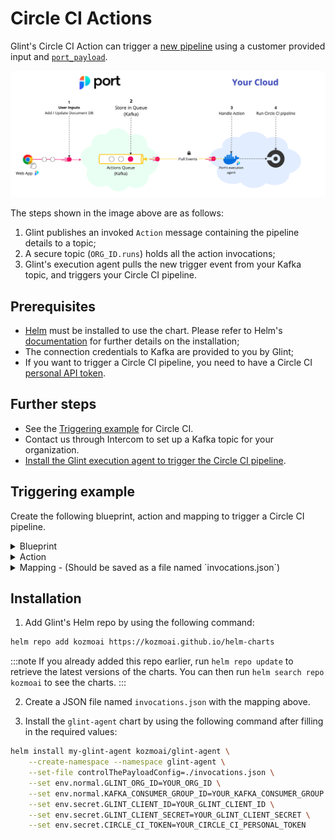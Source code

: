 # Circle CI Actions

Glint's Circle CI Action can trigger
a [new pipeline](https://circleci.com/docs/api/v2/index.html?utm_source=google&utm_medium=sem&utm_campaign=sem-google-dg--emea-en-dsa-tCPA-auth-nb&utm_term=g_-_c__dsa_&utm_content=&gclid=Cj0KCQiAmNeqBhD4ARIsADsYfTeWb6EyzetX9OD0cFdfR--Tt8oOEf8CXnhyoRT46HMCGgbbVytPWG0aAloJEALw_wcB#operation/triggerPipeline)
using a customer provided input
and [`port_payload`](/create-self-service-experiences/reflect-action-progress/#action-run-json-structure).

![Glint Kafka Architecture](../../../../static/img/self-service-actions/setup-backend/circleci/circle-ci-agent-architecture.png)

The steps shown in the image above are as follows:

1. Glint publishes an invoked `Action` message containing the pipeline details to a topic;
2. A secure topic (`ORG_ID.runs`) holds all the action invocations;
3. Glint's execution agent pulls the new trigger event from your Kafka topic, and triggers your Circle CI pipeline.

## Prerequisites

- [Helm](https://helm.sh) must be installed to use the chart. Please refer to
  Helm's [documentation](https://helm.sh/docs) for further details on the installation;
- The connection credentials to Kafka are provided to you by Glint;
- If you want to trigger a Circle CI pipeline, you need to have a Circle
  CI [personal API token](https://app.circleci.com/settings/user/tokens).

## Further steps

- See the [Triggering example](#Triggering-example) for Circle CI.
- Contact us through Intercom to set up a Kafka topic for your organization.
- [Install the Glint execution agent to trigger the Circle CI pipeline](#Installation).

## Triggering example

Create the following blueprint, action and mapping to trigger a Circle CI pipeline.

<details>
<summary>Blueprint</summary>

```json showLineNumbers
{
  "identifier": "circle_ci_project",
  "title": "CircleCI Project",
  "icon": "CircleCI",
  "schema": {
    "properties": {
      "project_slug": {
        "title": "Slug",
        "type": "string"
      }
    },
    "required": ["project_slug"]
  },
  "mirrorProperties": {},
  "calculationProperties": {},
  "relations": {}
}
```

</details>

<details>
<summary>Action</summary>

```json showLineNumbers
[
  {
    "identifier": "trigger_circle_ci_pipeline",
    "title": "Trigger CircleCI pipeline",
    "icon": "CircleCI",
    "userInputs": {
      "properties": {},
      "required": [],
      "order": []
    },
    "invocationMethod": {
      "type": "WEBHOOK",
      "agent": true,
      "synchronized": false,
      "method": "POST",
      "url": "https://circleci.com"
    },
    "trigger": "DAY-2",
    "requiredApproval": false
  }
]
```

</details>

<details>
<summary>Mapping - (Should be saved as a file named `invocations.json`)</summary>

:::info
To read more about the `controlThePayload` configuration, please refer to
the [Control the payload](/create-self-service-experiences/setup-backend/webhook/glint-execution-agent/control-the-payload.md) documentation.
:::

```json
[
  {
    "enabled": ".action == \"trigger_circle_ci_pipeline\"",
    "url": "(env.CIRCLE_CI_URL // \"https://circleci.com\") as $baseUrl | .payload.entity.properties.project_slug | @uri as $path | $baseUrl + \"/api/v2/project/\" + $path + \"/pipeline\"",
    "headers": {
      "Circle-Token": "env.CIRCLE_CI_TOKEN"
    },
    "body": {
      "branch": ".payload.properties.branch // \"main\"",
      "parameters": ".payload.action.invocationMethod as $invocationMethod | .payload.properties | to_entries | map({(.key): (.value | tostring)}) | add | if $invocationMethod.omitUserInputs then {} else . end"
    }
  }
]
```

</details>

## Installation

1. Add Glint's Helm repo by using the following command:

```sh showLineNumbers
helm repo add kozmoai https://kozmoai.github.io/helm-charts
```

:::note
If you already added this repo earlier, run `helm repo update` to retrieve
the latest versions of the charts. You can then run `helm search repo kozmoai` to see the charts.
:::

2. Create a JSON file named `invocations.json` with the mapping above.

3. Install the `glint-agent` chart by using the following command after filling in the required values:

```sh showLineNumbers
helm install my-glint-agent kozmoai/glint-agent \
    --create-namespace --namespace glint-agent \
    --set-file controlThePayloadConfig=./invocations.json \
    --set env.normal.GLINT_ORG_ID=YOUR_ORG_ID \
    --set env.normal.KAFKA_CONSUMER_GROUP_ID=YOUR_KAFKA_CONSUMER_GROUP \
    --set env.secret.GLINT_CLIENT_ID=YOUR_GLINT_CLIENT_ID \
    --set env.secret.GLINT_CLIENT_SECRET=YOUR_GLINT_CLIENT_SECRET \
    --set env.secret.CIRCLE_CI_TOKEN=YOUR_CIRCLE_CI_PERSONAL_TOKEN
```
